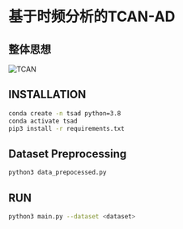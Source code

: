 # 基于时频分析的TCAN-AD

## 整体思想

![TCAN](/Users/apple/Downloads/TCAN.png)

## INSTALLATION

```bash
conda create -n tsad python=3.8
conda activate tsad
pip3 install -r requirements.txt
```

## Dataset Preprocessing

```bash
python3 data_prepocessed.py
```

## RUN

```bash
python3 main.py --dataset <dataset>
```





















































